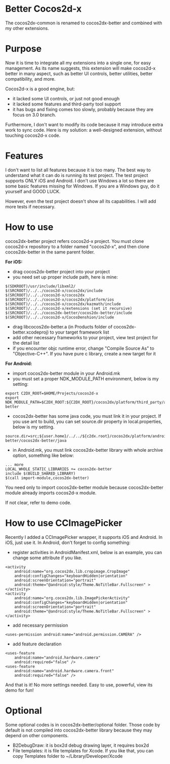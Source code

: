Better Cocos2d-x
===============
The cocos2dx-common is renamed to cocos2dx-better and combined with my other extensions.

Purpose
===============
Now it is time to integrate all my extensions into a single one, for easy management. As its name suggests, this
extension will make cocos2d-x better in many aspect, such as better UI controls, better utilities, better compatibility, and
more. 

Cocos2d-x is a good engine, but:
* it lacked some UI controls, or just not good enough
* it lacked some features and third-party tool support
* it has bugs and fixing comes too slowly, probably because they are focus on 3.0 branch.

Furthermore, I don't want to modify its code because it may introduce extra work to sync code. Here is my solution: a well-designed extension, without touching cocos2d-x code.

Features
===========
I don't want to list all features because it is too many. The best way to understand what it can do is running its test project. The test project supports ONLY iOS and Android. I don't use Windows a lot so there are some basic features missing for Windows. If you are a Windows guy, do it yourself and GOOD LUCK.

However, even the test project doesn't show all its capabilities. I will add more tests if necessary.

How to use
===========
cocos2dx-better project refers cocos2d-x project. You must clone cocos2d-x repository to a folder named "cocos2d-x", 
and then clone cocos2dx-better in the same parent folder.

<b>For iOS:</b>
* drag cocos2dx-better project into your project
* you need set up proper include path, here is mine:

```
$(SDKROOT)/usr/include/libxml2/
$(SRCROOT)/../../cocos2d-x/cocos2dx/include
$(SRCROOT)/../../cocos2d-x/cocos2dx
$(SRCROOT)/../../cocos2d-x/cocos2dx/platform/ios
$(SRCROOT)/../../cocos2d-x/cocos2dx/kazmath/include
$(SRCROOT)/../../cocos2d-x/extensions (set it recursive)
$(SRCROOT)/../../cocos2dx-better/cocos2dx-better/include 
$(SRCROOT)/../../cocos2d-x/CocosDenshion/include
```

* drag libcocos2dx-better.a (in Products folder of cocos2dx-better.xcodeproj) to your target framework list
* add other necessary frameworks to your project, view test project for the detail list
* if you encounter objc runtime error, change "Compile Source As" to "Objective-C++". If you have pure c library, create a new target for it

<b>For Android:</b>
* import cocos2dx-better module in your Android.mk
* you must set a proper NDK_MODULE_PATH environment, below is my setting:

```
export C2DX_ROOT=$HOME/Projects/cocos2d-x
export NDK_MODULE_PATH=$C2DX_ROOT:${C2DX_ROOT}/cocos2dx/platform/third_party/android/prebuilt:$HOME/Projects/cocos2dx-better
```

* cocos2dx-better has some java code, you must link it in your project. If you use ant to build, you can set source.dir property in local.properties, below is my setting.

```
source.dir=src;${user.home}/../../${c2dx.root}/cocos2dx/platform/android/java/src;${user.home}/../../${c2dx.root}/../cocos2dx-better/cocos2dx-better/java
```

* in Android.mk, you must link cocos2dx-better library with whole archive option, something like below:

```
... more
LOCAL_WHOLE_STATIC_LIBRARIES += cocos2dx-better
include $(BUILD_SHARED_LIBRARY)
$(call import-module,cocos2dx-better)
```

You need only to import cocos2dx-better module because cocos2dx-better module already imports cocos2d-x module.

If not clear, refer to demo code.

How to use CCImagePicker
==========================
Recently I added a CCImagePicker wrapper, it supports iOS and Android. In iOS, just use it. In Android, don't forget to config something:
* register activities in AndroidManifest.xml, below is an example, you can change some attribute if you like.

```
<activity
    android:name="org.cocos2dx.lib.cropimage.CropImage"
    android:configChanges="keyboardHidden|orientation"
    android:screenOrientation="portrait"
    android:theme="@android:style/Theme.NoTitleBar.Fullscreen" >
</activity>
<activity
    android:name="org.cocos2dx.lib.ImagePickerActivity"
    android:configChanges="keyboardHidden|orientation"
    android:screenOrientation="portrait"
    android:theme="@android:style/Theme.NoTitleBar.Fullscreen" >
</activity>
```

* add necessary permission

```
<uses-permission android:name="android.permission.CAMERA" />
```

* add feature declaration

```
<uses-feature
    android:name="android.hardware.camera"
    android:required="false" />
<uses-feature
    android:name="android.hardware.camera.front"
    android:required="false" />
```

And that is it! No more settings needed. Easy to use, powerful, view its demo for fun!

Optional
==================
Some optional codes is in cocos2dx-better/optional folder. Those code by default is not compiled into cocos2dx-better library because they may depend on other components.

* B2DebugDraw: it is box2d debug drawing layer, it requires box2d
* File templates: it is file templates for Xcode. If you like that, you can copy Templates folder to ~/Library/Developer/Xcode
